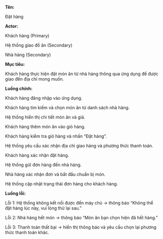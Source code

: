 **Tên:**

Đặt hàng

**Actor:**

Khách hàng (Primary)

Hệ thống giao đồ ăn (Secondary)

Nhà hàng (Secondary)

**Mục tiêu:**

Khách hàng thực hiện đặt món ăn từ nhà hàng thông qua ứng dụng để được giao đến địa chỉ mong muốn.

**Luồng chính:**

Khách hàng đăng nhập vào ứng dụng.

Khách hàng tìm kiếm và chọn món ăn từ danh sách nhà hàng.

Hệ thống hiển thị chi tiết món ăn và giá.

Khách hàng thêm món ăn vào giỏ hàng.

Khách hàng kiểm tra giỏ hàng và nhấn “Đặt hàng”.

Hệ thống yêu cầu xác nhận địa chỉ giao hàng và phương thức thanh toán.

Khách hàng xác nhận đặt hàng.

Hệ thống gửi đơn hàng đến nhà hàng.

Nhà hàng xác nhận đơn và bắt đầu chuẩn bị món.

Hệ thống cập nhật trạng thái đơn hàng cho khách hàng.

**Luồng lỗi:**

Lỗi 1: Hệ thống không kết nối được đến máy chủ → thông báo “Không thể đặt hàng lúc này, vui lòng thử lại sau.”

Lỗi 2: Nhà hàng hết món → thông báo “Món ăn bạn chọn hiện đã hết hàng.”

Lỗi 3: Thanh toán thất bại → hiển thị thông báo và yêu cầu chọn lại phương thức thanh toán khác.
